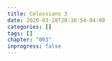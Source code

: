 ```yaml
---
title: Colossians 3
date: 2020-03-28T20:30:54-04:00
categories: []
tags: []
chapter: "003"
inprogress: false
---
```


